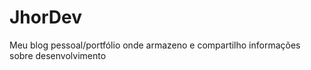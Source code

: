 # JhorDev

Meu blog pessoal/portfólio onde armazeno e compartilho informações sobre desenvolvimento



